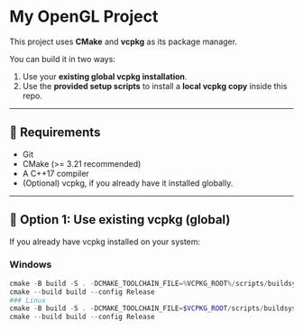 # My OpenGL Project

This project uses **CMake** and **vcpkg** as its package manager.

You can build it in two ways:
1. Use your **existing global vcpkg installation**.
2. Use the **provided setup scripts** to install a **local vcpkg copy** inside this repo.

---

## 🔧 Requirements
- Git
- CMake (>= 3.21 recommended)
- A C++17 compiler
- (Optional) vcpkg, if you already have it installed globally.

---

## 🚀 Option 1: Use existing vcpkg (global)
If you already have vcpkg installed on your system:

### Windows
```powershell
cmake -B build -S . -DCMAKE_TOOLCHAIN_FILE=%VCPKG_ROOT%/scripts/buildsystems/vcpkg.cmake -DCMAKE_BUILD_TYPE=Release
cmake --build build --config Release
### Linux
cmake -B build -S . -DCMAKE_TOOLCHAIN_FILE=$VCPKG_ROOT/scripts/buildsystems/vcpkg.cmake -DCMAKE_BUILD_TYPE=Release
cmake --build build --config Release
